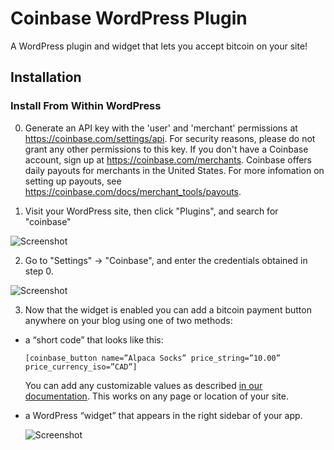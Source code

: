 # Coinbase WordPress Plugin

A WordPress plugin and widget that lets you accept bitcoin on your site!

## Installation

### Install From Within WordPress

0. Generate an API key with the 'user' and 'merchant' permissions at https://coinbase.com/settings/api. For security reasons, please do not grant any other permissions to this key. If you don't have a Coinbase account, sign up at https://coinbase.com/merchants. Coinbase offers daily payouts for merchants in the United States. For more infomation on setting up payouts, see https://coinbase.com/docs/merchant_tools/payouts.

1. Visit your WordPress site, then click "Plugins", and search for "coinbase"

  ![Screenshot](screenshot1.png)

2. Go to "Settings" -> "Coinbase", and enter the credentials obtained in step 0.

  ![Screenshot](screenshot2.png)

3. Now that the widget is enabled you can add a bitcoin payment button anywhere on your blog using one of two methods:

  * a “short code” that looks like this:

    `[coinbase_button name=”Alpaca Socks” price_string=”10.00” price_currency_iso=”CAD”]`

    You can add any customizable values as described [in our documentation](https://coinbase.com/api/doc/1.0/buttons/create.html).  This works on any page or location of your site.

  * a WordPress “widget” that appears in the right sidebar of your app.

    ![Screenshot](screenshot4.png)
